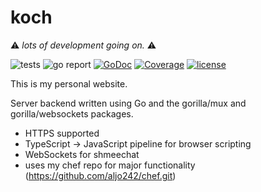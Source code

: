 # koch

⚠️ _*lots of development going on.*_ ⚠️

![tests](https://github.com/aljo242/koch/actions/workflows/test.yml/badge.svg) ![go report](https://goreportcard.com/badge/github.com/aljo242/koch) [![GoDoc](https://godoc.org/github.com/aljo242/koch?status.svg)](https://godoc.org/github.com/aljo242/koch) [![Coverage](http://gocover.io/_badge/github.com/aljo242/koch)](http://gocover.io/github.com/aljo242/shmeeload.xyz) [![license](https://img.shields.io/badge/license-MIT-blue.svg?style=flat)](https://raw.githubusercontent.com/aljo242/koch/master/LICENSE)

[//]: #![stats](https://github-readme-stats.vercel.app/api?username=aljo242&show_icons=true)#

This is my personal website.

Server backend written using Go and the gorilla/mux and gorilla/websockets packages.

* HTTPS supported
* TypeScript -> JavaScript pipeline for browser scripting
* WebSockets for shmeechat
* uses my chef repo for major functionality (https://github.com/aljo242/chef.git)

